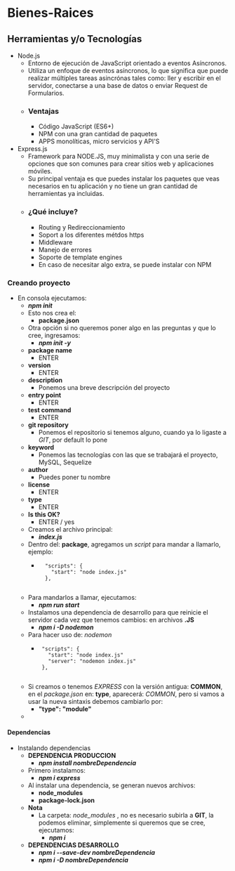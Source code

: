 # Bienes-Raices

## Herramientas y/o Tecnologías

- Node.js
  - Entorno de ejecución de JavaScript orientado a eventos Asíncronos.
  - Utiliza un enfoque de eventos asíncronos, lo que significa que puede realizar múltiples tareas asincrónas tales como: ller y escribir en el servidor, conectarse a una base de datos o enviar Request de Formularios.
  - ### Ventajas
    - Código JavaScript (ES6+)
    - NPM con una gran cantidad de paquetes
    - APPS monolíticas, micro servicios y API'S
- Express.js
  - Framework para NODE.JS, muy minimalista y con una serie de opciones que son comunes para crear sitios web y aplicaciones móviles.
  - Su principal ventaja es que puedes instalar los paquetes que veas necesarios en tu aplicación y no tiene un gran cantidad de herramientas ya incluidas.
  - ### ¿Qué incluye?
    - Routing y Redireccionamiento
    - Soport a los diferentes métdos https
    - Middleware
    - Manejo de errores
    - Soporte de template engines
    - En caso de necesitar algo extra, se puede instalar con NPM

### Creando proyecto

- En consola ejecutamos:
  - **_npm init_**
  - Esto nos crea el:
    - **package.json**
  - Otra opción si no queremos poner algo en las preguntas y que lo cree, ingresamos:
    - **_npm init -y_**
  - **package name**
    - ENTER
  - **version**
    - ENTER
  - **description**
    - Ponemos una breve descripción del proyecto
  - **entry point**
    - ENTER
  - **test command**
    - ENTER
  - **git repository**
    - Ponemos el repositorio si tenemos alguno, cuando ya lo ligaste a _GIT_, por default lo pone
  - **keyword**
    - Ponemos las tecnologías con las que se trabajará el proyecto, MySQL, Sequelize
  - **author**
    - Puedes poner tu nombre
  - **license**
    - ENTER
  - **type**
    - ENTER
  - **Is this OK?**
    - ENTER / yes
  - Creamos el archivo principal:
    - **_index.js_**
  - Dentro del: **package**, agregamos un _script_ para mandar a llamarlo, ejemplo:
    - ````
        "scripts": {
          "start": "node index.js"
        },
    ```
  - Para mandarlos a llamar, ejecutamos:
    - **_npm run start_**
  - Instalamos una dependencia de desarrollo para que reinicie el servidor cada vez que tenemos cambios: en archivos **.JS**
    - **_npm i -D nodemon_**
  - Para hacer uso de: _nodemon_
    -  ````
        "scripts": {
          "start": "node index.js"
          "server": "nodemon index.js"
        },
    ```
  - Si creamos o tenemos _EXPRESS_ con la versión antigua: **COMMON**, en el _package.json_ en: **type**, aparecerá: _COMMON_, pero si vamos a usar la nueva sintaxis debemos cambiarlo por: 
    - **"type": "module"**
  - 

#### Dependencias

- Instalando dependencias
  - **DEPENDENCIA PRODUCCION**
    - **_npm install nombreDependencia_**
  - Primero instalamos:
    - **_npm i express_**
  - Al instalar una dependencia, se generan nuevos archivos:
    - **node_modules**
    - **package-lock.json**
  - **Nota**
    - La carpeta: _node\_modules_ , no es necesario subirla a **GIT**, la podemos eliminar, simplemente si queremos que se cree, ejecutamos:
      - **_npm i_**
  - **DEPENDENCIAS DESARROLLO**
    - **_npm i --save-dev nombreDependencia_**
    - **_npm i -D nombreDependencia_**